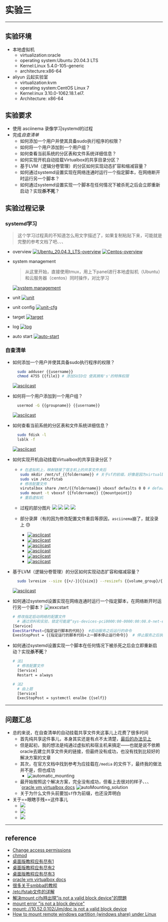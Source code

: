 # 实验三
---

## 实验环境
- 本地虚拟机
  - virtualization:oracle
  - operating system:Ubuntu 20.04.3 LTS
  - Kernel:Linux 5.4.0-105-generic
  - architecture:x86-64
- aliyun 云起实验室
  - virtualization:kvm
  - operating system:CentOS Linux 7 
  - Kernel:inux 3.10.0-1062.18.1.el7.
  - Architecture: x86-64 

## 实验要求
- 使用 asciinema 录像学习systemd的过程
- 完成*自查清单*
  - 如何添加一个用户并使其具备sudo执行程序的权限？
  - 如何将一个用户添加到一个用户组？
  - 如何查看当前系统的分区表和文件系统详细信息？
  - 如何实现开机自动挂载Virtualbox的共享目录分区？
  - 基于LVM（逻辑分卷管理）的分区如何实现动态扩容和缩减容量？
  - 如何通过systemd设置实现在网络连通时运行一个指定脚本，在网络断开时运行另一个脚本？
  - 如何通过systemd设置实现一个脚本在任何情况下被杀死之后会立即重新启动？实现**杀不死**？
## 实验过程记录
### systemd学习
> 这个学习过程真的不知道怎么用文字描述了，如果复制粘贴下来，可能就是完整的参考文档了吧、、、
- overview
 [![Ubentu_20.04.3_LTS-overview](https://asciinema.org/a/oREV8j6eaAQEs5sJjyYsqSGVN.svg)](https://asciinema.org/a/oREV8j6eaAQEs5sJjyYsqSGVN)
 [![Centos-overview](https://asciinema.org/a/Yg0KRtWDkphfls7rdssWD6lYU.svg)](https://asciinema.org/a/Yg0KRtWDkphfls7rdssWD6lYU)

- system management
    > 从这里开始，直接使用tmux，用上下panel进行本地虚拟机（Ubuntu）和云服务器（centos）同时操作，对比学习

    [![system management](https://asciinema.org/a/fHMFNW3jG8nq0ZszLMqX8JjVr.svg)](https://asciinema.org/a/fHMFNW3jG8nq0ZszLMqX8JjVr)

- unit
  [![unit](https://asciinema.org/a/7lOShmjT4xNlr7nbgK2bMwtnM.svg)](https://asciinema.org/a/7lOShmjT4xNlr7nbgK2bMwtnM)

- unit config
  [![unit-cfg](https://asciinema.org/a/jHKa1K6UsZFMOU1VDY6RbT2XZ.svg)](https://asciinema.org/a/jHKa1K6UsZFMOU1VDY6RbT2XZ)

- target
 [![target](https://asciinema.org/a/ho8WsbMA4pKlP45dbt8qrxr6V.svg)](https://asciinema.org/a/ho8WsbMA4pKlP45dbt8qrxr6V)

- log
  [![log](https://asciinema.org/a/6IbmzcQfROhYIhh9MXxp5PSpZ.svg)](https://asciinema.org/a/6IbmzcQfROhYIhh9MXxp5PSpZ)

- auto start
  [![auto-start](https://asciinema.org/a/v58pMQxrao8fM6LwqjEpJQ5TR.svg)](https://asciinema.org/a/v58pMQxrao8fM6LwqjEpJQ5TR)

### 自查清单
- 如何添加一个用户并使其具备sudo执行程序的权限？
  ```bash
    sudo adduser {{username}}
    chmod 4755 {{file}} # 添加SUID位 使其拥有's'的特殊权限 
  ```

  [![asciicast](https://asciinema.org/a/FAdNAm6fBxusVOb84KmLAMiBk.svg)](https://asciinema.org/a/FAdNAm6fBxusVOb84KmLAMiBk)
- 如何将一个用户添加到一个用户组？
  ```bash
    usermod -G {{groupname}} {{username}}
  ```
  [![asciicast](https://asciinema.org/a/o9dKOADhAunhiAmYOo63BzhC2.svg)](https://asciinema.org/a/o9dKOADhAunhiAmYOo63BzhC2)
- 如何查看当前系统的分区表和文件系统详细信息？
  ```bash
    sudo fdisk -l 
    lsblk -f
  ```
  [![asciicast](https://asciinema.org/a/mBh2R4xmUz3BxJCb8n5MZYCuC.svg)](https://asciinema.org/a/mBh2R4xmUz3BxJCb8n5MZYCuC)
- 如何实现开机自动挂载Virtualbox的共享目录分区？
  - ```bash
    # 在虚拟机上，映射链接了宿主机上的共享文件夹后
    sudo mkdir /mnt/sf_{{foldername}} # 关于sf的前缀，好像是因为virtualbox的原因
    sudo vim /etc/fstab 
    # 修改配置文件
    virutalbox share /mnt/{{foldername}} vboxsf defaults 0 0 # defaults 本身默认的就是auto
    sudo mount -t vboxsf {{foldername}} {{mountpoint}}
    # 重启虚拟机
    ``` 
  - 过程的部分图片
     ![](img/ftab.png)
     ![](img/share-deposi.png)
     ![](img/success？.png)
     ![](img/sucess！.png)

  - 部分录屏（有的因为修改配置文件重启等原因，`asciinema`崩了，就没录上 :sweat:
    - [![asciicast](https://asciinema.org/a/uxEfyadS5SSGc7OkninvJItMy.svg)](https://asciinema.org/a/uxEfyadS5SSGc7OkninvJItMy)
    - [![asciicast](https://asciinema.org/a/unChODkl2nDhqNzBB7klSSwMb.svg)](https://asciinema.org/a/unChODkl2nDhqNzBB7klSSwMb)
    - [![asciicast](https://asciinema.org/a/8u9G2Kec1SFP1ZgVcBsqGe9Nr.svg)](https://asciinema.org/a/8u9G2Kec1SFP1ZgVcBsqGe9Nr)
    - [![asciicast](https://asciinema.org/a/mRUIfhiHtEZkCtQir2Hbap3ZH.svg)](https://asciinema.org/a/mRUIfhiHtEZkCtQir2Hbap3ZH)
    - [![asciicast](https://asciinema.org/a/AH9YyRskAdguZQ6Cf20DNru5O.svg)](https://asciinema.org/a/AH9YyRskAdguZQ6Cf20DNru5O)
    - [![asciicast](https://asciinema.org/a/FNcZU3IdPVhSVWMknEHd3CAQ1.svg)](https://asciinema.org/a/FNcZU3IdPVhSVWMknEHd3CAQ1)


- 基于LVM（逻辑分卷管理）的分区如何实现动态扩容和缩减容量？
  ```bash
    sudo lvresize --size {{+/-}}{{size}} --resizefs {{volume_group}/{{logical_vlomue}}}
  ```
  [![asciicast](https://asciinema.org/a/UdOyMQMjg9mBoosEjezYnWzeE.svg)](https://asciinema.org/a/UdOyMQMjg9mBoosEjezYnWzeE)

  
- 如何通过systemd设置实现在网络连通时运行一个指定脚本，在网络断开时运行另一个脚本？
  ![exxcstart](img/exestart.png)
  ```bash
  # 修改指定启动网络的配置文件
    # 通过资料和实验，锁定可能是“sys-devices-pci0000:00-0000:00:08.0-net-enp0s8.device"
  [Service]
  ExecStartPost={指定运行脚本的代码}}  #启动服务之后运行的命令
  ExesStopPost = {{指定运行的脚本代码+上一脚本停止运行命令}}  # 停止服务之后执行的命令

  ```

- 如何通过systemd设置实现一个脚本在任何情况下被杀死之后会立即重新启动？实现**杀不死**？
  ```bash
  # 法1
    # 修改配置文件
    [Service]
    Restart = always
  
  # 法2
    # 由上题
    [Service]
    ExecStopPost = systemctl enalbe {{self}}
  ```

---

## 问题汇总
- 总的来说，在自查清单的自动挂载共享文件夹这事儿上花费了很多时间
  - 首先纯共享这件事儿，本身其实还是有点不太清楚，[最后的办法见上](#自查清单)
  - 但是起初，我的想法是纯通过虚拟机和宿主机来搞定——也就是说不依赖oracle去建立共享文件夹的链接，但最终没有成功，也没有找到比较好的解决方案的文章
  - 其次，在官方文档中找到参考为应挂载在`/media` 的文件下，最终我的做法并不是，但也成功
    - ![automatic_mounting](img/automatic_mounting.png)
  - 最开始按照这个解决方案，完全没有成功，但看上去很对的样子、、、
    `[oracle vm virtualbox docs](https://docs.oracle.com/en/virtualization/virtualbox/6.0/user/sharedfolders.html)
    ![autoMounting_solution](img/autoMounting_solution.png)
  - 关于为什么文件头前要加`sf`作为前缀，也还没弄明白
- 关于==眼瞎手残==这件事儿
  - ![](img/error！.png)
  - ![](img/buserror.png)
  - ![](img/snapshot-yyds!.png)
---

## reference
- [Change access permissions](https://www.gnu.org/software/coreutils/manual/html_node/chmod-invocation.html#chmod-invocation)
- [chmod](https://www.cnblogs.com/linuxandy/p/10881918.html)
- [桌面版教程应有尽有1](https://www.jb51.net/os/Ubuntu/771586.html)
- [桌面版教程应有尽有2](https://linuxhint.com/share-folder-on-local-network-with-ubuntu/)
- [桌面版教程应有尽有3](https://websiteforstudents.com/share-host-folders-with-virtualbox-ubuntu-guests/)
- [oracle vm virtualbox docs](https://docs.oracle.com/en/virtualization/virtualbox/6.0/user/sharedfolders.html)
- [很多关于smbba的教程](https://zhuanlan.zhihu.com/p/427407222)
- [/etc/fstab文件的详解](https://blog.csdn.net/youmatterhsp/article/details/83933158)
- [解決mount cifs時出現"is not a valid block device"的問題](https://www.ewdna.com/2013/10/mount-cifs-is-not-valid-block-device.html)
- [mount error "is not a block device"](https://unix.stackexchange.com/questions/30637/mount-error-is-not-a-block-device)
- [mount: //10.52.0.102/Jim/dpc is not a valid block device](https://www.linuxquestions.org/questions/linux-networking-3/mount-10-52-0-102-jim-dpc-is-not-a-valid-block-device-893664/)
- [How to mount remote windows partition (windows share) under Linux](https://www.cyberciti.biz/tips/how-to-mount-remote-windows-partition-windows-share-under-linux.html)